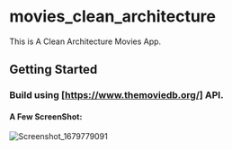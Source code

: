 # movies_clean_architecture

This is A Clean Architecture Movies App.

## Getting Started
### Build using [https://www.themoviedb.org/] API.

#### A Few ScreenShot:
  
![Screenshot_1679779091](https://user-images.githubusercontent.com/85020587/227742504-892091fe-e34d-459f-82c1-efa57c431717.png)
